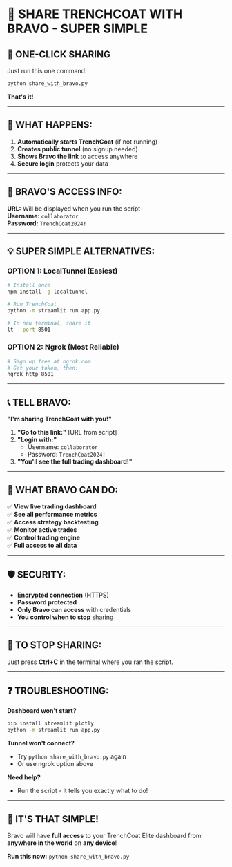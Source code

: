 # 🤝 **SHARE TRENCHCOAT WITH BRAVO - SUPER SIMPLE**

## 🚀 **ONE-CLICK SHARING** 

Just run this one command:

```bash
python share_with_bravo.py
```

**That's it!** 

---

## 📱 **WHAT HAPPENS:**

1. **Automatically starts TrenchCoat** (if not running)
2. **Creates public tunnel** (no signup needed)
3. **Shows Bravo the link** to access anywhere
4. **Secure login** protects your data

---

## 🔐 **BRAVO'S ACCESS INFO:**

**URL:** Will be displayed when you run the script  
**Username:** `collaborator`  
**Password:** `TrenchCoat2024!`

---

## 💡 **SUPER SIMPLE ALTERNATIVES:**

### **OPTION 1: LocalTunnel (Easiest)**
```bash
# Install once
npm install -g localtunnel

# Run TrenchCoat
python -m streamlit run app.py

# In new terminal, share it
lt --port 8501
```

### **OPTION 2: Ngrok (Most Reliable)**
```bash
# Sign up free at ngrok.com
# Get your token, then:
ngrok http 8501
```

---

## 📞 **TELL BRAVO:**

**"I'm sharing TrenchCoat with you!"**

1. **"Go to this link:"** [URL from script]
2. **"Login with:"**
   - Username: `collaborator`  
   - Password: `TrenchCoat2024!`
3. **"You'll see the full trading dashboard!"**

---

## 🎯 **WHAT BRAVO CAN DO:**

✅ **View live trading dashboard**  
✅ **See all performance metrics**  
✅ **Access strategy backtesting**  
✅ **Monitor active trades**  
✅ **Control trading engine**  
✅ **Full access to all data**

---

## 🛡️ **SECURITY:**

- **Encrypted connection** (HTTPS)
- **Password protected**
- **Only Bravo can access** with credentials
- **You control when to stop** sharing

---

## 🔄 **TO STOP SHARING:**

Just press **Ctrl+C** in the terminal where you ran the script.

---

## ❓ **TROUBLESHOOTING:**

**Dashboard won't start?**
```bash
pip install streamlit plotly
python -m streamlit run app.py
```

**Tunnel won't connect?**
- Try `python share_with_bravo.py` again
- Or use ngrok option above

**Need help?**
- Run the script - it tells you exactly what to do!

---

## 🎉 **IT'S THAT SIMPLE!**

Bravo will have **full access** to your TrenchCoat Elite dashboard from **anywhere in the world** on **any device**!

**Run this now:** `python share_with_bravo.py`